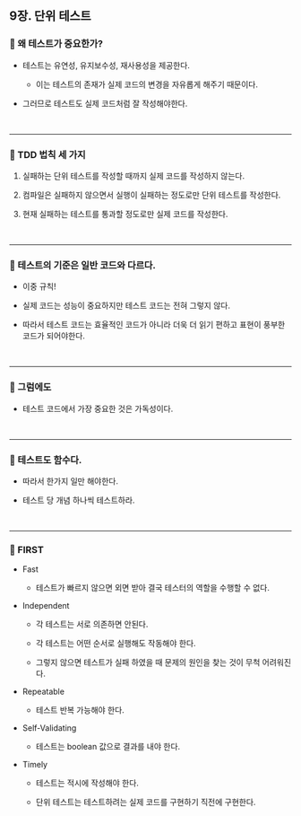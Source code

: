 ## 9장. 단위 테스트

### 📍 왜 테스트가 중요한가?

- 테스트는 유연성, 유지보수성, 재사용성을 제공한다.

  - 이는 테스트의 존재가 실제 코드의 변경을 자유롭게 해주기 때문이다.

- 그러므로 테스트도 실제 코드처럼 잘 작성해야한다.

<br>

---

### 📍 TDD 법칙 세 가지

1. 실패하는 단위 테스트를 작성할 때까지 실제 코드를 작성하지 않는다.

2. 컴파일은 실패하지 않으면서 실행이 실패하는 정도로만 단위 테스트를 작성한다.

3. 현재 실패하는 테스트를 통과할 정도로만 실제 코드를 작성한다.

<br>

---

### 📍 테스트의 기준은 일반 코드와 다르다.

- 이중 규칙!

- 실제 코드는 성능이 중요하지만 테스트 코드는 전혀 그렇지 않다.

- 따라서 테스트 코드는 효율적인 코드가 아니라 더욱 더 읽기 편하고 표현이 풍부한 코드가 되어야한다.

<br>

---

### 📍 그럼에도

- 테스트 코드에서 가장 중요한 것은 가독성이다.

<br>

---

### 📍 테스트도 함수다.

- 따라서 한가지 일만 해야한다.

- 테스트 당 개념 하나씩 테스트하라.

<br>

---

### 📍 FIRST

- Fast

  - 테스트가 빠르지 않으면 외면 받아 결국 테스터의 역할을 수행할 수 없다.

- Independent

  - 각 테스트는 서로 의존하면 안된다.

  - 각 테스트는 어떤 순서로 실행해도 작동해야 한다.

  - 그렇지 않으면 테스트가 실패 하였을 때 문제의 원인을 찾는 것이 무척 어려워진다.

- Repeatable

  - 테스트 반복 가능해야 한다.

- Self-Validating

  - 테스트는 boolean 값으로 결과를 내야 한다.

- Timely

  - 테스트는 적시에 작성해야 한다.

  - 단위 테스트는 테스트하려는 실제 코드를 구현하기 직전에 구현한다.
